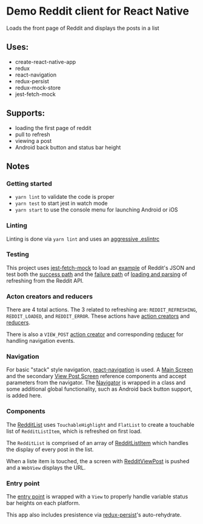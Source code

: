 # Demo Reddit client for React Native

Loads the front page of Reddit and displays the posts in a list

## Uses:

* create-react-native-app
* redux
* react-navigation
* redux-persist
* redux-mock-store
* jest-fetch-mock

## Supports:

* loading the first page of reddit
* pull to refresh
* viewing a post
* Android back button and status bar height

## Notes

### Getting started

* `yarn lint` to validate the code is proper
* `yarn test` to start jest in watch mode
* `yarn start` to use the console menu for launching Android or iOS


### Linting
Linting is done via `yarn lint` and uses an
[aggressive .eslintrc](../master/.eslintrc)

### Testing
This project uses [jest-fetch-mock](https://github.com/jefflau/jest-fetch-mock)
to load an [example](../master/__tests__/reddit.json) of Reddit's JSON
and test both the [success path](../master/__tests__/App.test.js#L20)
and the [failure path](../master/__tests__/App.test.js#L41) of
[loading and parsing](../master/actions/index.js#L1) of refreshing 
from the Reddit API.

### Acton creators and reducers
There are 4 total actions.  The 3 related to refreshing are:
`REDDIT_REFRESHING`, `REDDIT_LOADED`, and `REDDIT_ERROR`.  These actions have
[action creators](../master/actions/index.js#L24) and
[reducers](../master/reducers/index.js#L5).

There is also a `VIEW_POST`
[action creator](../master/actions/index.js#L45) and corresponding
[reducer](../master/reducers/index.js#L25) for handling navigation events.

### Navigation
For basic "stack" style navigation,
[react-navigation](https://github.com/react-community/react-navigation) is
used. A [Main Screen](../master/navigators/index.js#L14) and the secondary
[View Post Screen](../master/navigators/index.js#L22) reference components
and accept parameters from the navigator.
The [Navigator](../master/navigators/index.js#L35) is wrapped in a class
and some additional global functionality, such as Android back button support,
is added here.

### Components
The [RedditList](../master/components/RedditList.js) uses
`TouchableHighlight` and `FlatList` to create a touchable list of
`RedditListItem`, which is refreshed on first load.

The `RedditList` is comprised of an array of
[RedditListItem](../master/components/RedditListItem.js) which handles
the display of every post in the list.

When a liste item is touched, the a screen with
[RedditViewPost](../master/components/RedditViewPost.js) is pushed and
a `WebView` displays the URL.

### Entry point
The [entry point](../mater/App.js#L25) is wrapped with a `View` to
properly handle variable status bar heights on each platform.

This app also includes presistence via
[redux-persist](https://github.com/rt2zz/redux-persist)'s auto-rehydrate.
